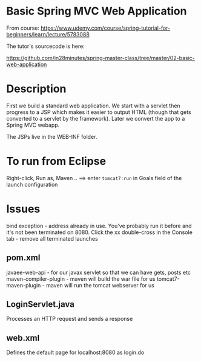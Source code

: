 # Basic Spring MVC Web Application

From course:  https://www.udemy.com/course/spring-tutorial-for-beginners/learn/lecture/5783088

The tutor's sourcecode is here:

https://github.com/in28minutes/spring-master-class/tree/master/02-basic-web-application

# Description

First we build a standard web application.  We start with a servlet then progress to a JSP which makes it easier to output HTML (though that gets converted to a servlet by the framework).
Later we convert the app to a Spring MVC webapp.

The JSPs live in the WEB-INF folder.

# To run from Eclipse
Right-click, Run as, Maven .. ==> enter `tomcat7:run`  in Goals field of the launch configuration

# Issues
bind exception - address already in use.  You've probably run it before and it's not been terminated on 8080.  Click the xx double-cross in the Console tab - remove all terminated launches

## pom.xml
javaee-web-api - for our javax servlet so that we can have gets, posts etc
maven-compiler-plugin - maven will build the war file for us
tomcat7-maven-plugin - maven will run the tomcat webserver for us

## LoginServlet.java
Processes an HTTP request and sends a response

## web.xml
Defines the default page for localhost:8080 as login.do